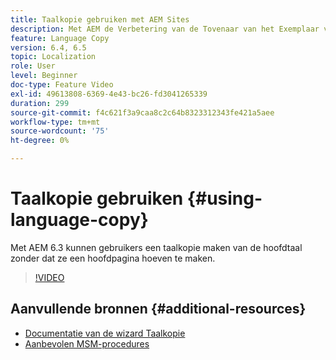 ```yaml
---
title: Taalkopie gebruiken met AEM Sites
description: Met AEM de Verbetering van de Tovenaar van het Exemplaar van de Taal van het Exemplaar van de Taal tot stand brengen, kunnen de gebruikers een taalexemplaar van hoofdtaal tot stand brengen zonder het moeten tot een creeer een wortelpagina leiden.
feature: Language Copy
version: 6.4, 6.5
topic: Localization
role: User
level: Beginner
doc-type: Feature Video
exl-id: 49613808-6369-4e43-bc26-fd3041265339
duration: 299
source-git-commit: f4c621f3a9caa8c2c64b8323312343fe421a5aee
workflow-type: tm+mt
source-wordcount: '75'
ht-degree: 0%

---
```


# Taalkopie gebruiken {#using-language-copy}

Met AEM 6.3 kunnen gebruikers een taalkopie maken van de hoofdtaal zonder dat ze een hoofdpagina hoeven te maken.

>[!VIDEO](https://video.tv.adobe.com/v/17116?quality=12&learn=on)

## Aanvullende bronnen {#additional-resources}

* [Documentatie van de wizard Taalkopie](https://helpx.adobe.com/experience-manager/6-5/sites/administering/using/tc-wizard.html)
* [Aanbevolen MSM-procedures](https://helpx.adobe.com/experience-manager/6-5/sites/administering/using/msm-best-practices.html)
